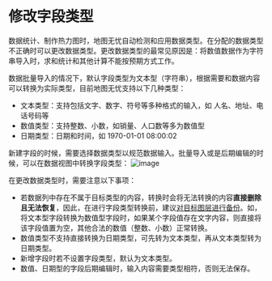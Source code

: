 # 修改字段类型
数据统计、制作热力图时，地图无忧自动检测和应用数据类型。在分配的数据类型不正确时可以更改数据类型。更改数据类型的最常见原因是：将数值数据作为字符串导入时，求和统计和其他计算不能按预期方式工作。


数据批量导入的情况下，默认字段类型为文本型（字符串），根据需要和数据内容可以转换为实际类型，目前地图无忧支持以下几种类型：
-    文本类型：支持包括文字、数字、符号等多种格式的输入，如 人名、地址、电话号码等
-    数值类型：支持整数、小数，如销量、人口数等多为数值型
-    日期类型：日期和时间，如 1970-01-01 08:00:02

新建字段的时候，需要选择数据类型以规范数据输入。批量导入或是后期编辑的时候，可以在数据视图中转换字段类型：
![image](https://pic.dituwuyou.com/map/picture/field-type.png)

在更改数据类型时，需要注意以下事项：
- 若数据列中存在不属于目标类型的内容，转换时会将无法转换的内容**直接删除且无法恢复**，因此，在进行字段类型转换前，建议[对目标图层进行备份](/copy-layer.html)。如，将文本型字段转换为数值型字段时，如果某个字段值存在文字内容，则直接将该字段值置为空，其他合法的数值（整数、小数）正常转换。
- 数值类型不支持直接转换为日期类型，可先转为文本类型，再从文本类型转为日期类型。
- 新增字段时若不设置字段类型，默认为文本类型。
- 数值、日期型的字段后期编辑时，输入内容需要类型相符，否则无法保存。


